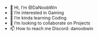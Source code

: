 - 👋 Hi, I’m @DaNoobWin
- 👀 I’m interested in Gaming
- 🌱 I’m kinda learning Coding
- 💞️ I’m looking to collaborate on Projects
- 📫 How to reach me Discord: danoobwin

